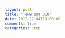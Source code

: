```yaml
---
layout: post
title: "Темы для 318"
date: 2012-12-04T19:00:00
comments: true
categories: prep
---
```

